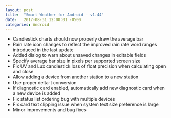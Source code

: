 ```yaml
---
layout: post
title:  "Smart Weather for Android - v1.44"
date:   2017-08-31 12:00:01 -0500
categories: Android
---
```


- Candlestick charts should now properly draw the average bar
- Rain rate icon changes to reflect the improved rain rate word ranges introduced in the last update
- Added dialog to warn about unsaved changes in editable fields
- Specify average bar size in pixels per supported screen size
- Fix UV and Lux candlestick loss of float precision when calculating open and close
- Allow adding a device from another station to a new station
- Use proper delta-t conversion
- If diagnostic card enabled, automatically add new diagnostic card when a new device is added
- Fix status list ordering bug with multiple devices
- Fix card text clipping issue when system text size preference is large
- Minor improvements and bug fixes
